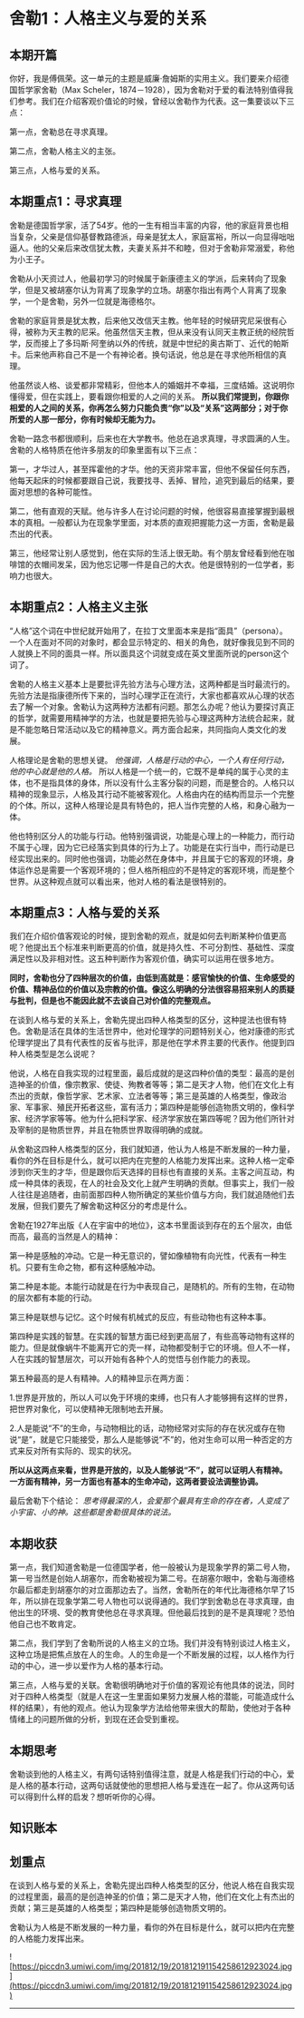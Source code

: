 # 舍勒1：人格主义与爱的关系

## 本期开篇

你好，我是傅佩荣。这一单元的主题是威廉·詹姆斯的实用主义。我们要来介绍德国哲学家舍勒（Max Scheler，1874－1928），因为舍勒对于爱的看法特别值得我们参考。我们在介绍客观价值论的时候，曾经以舍勒作为代表。这一集要谈以下三点：

第一点，舍勒总在寻求真理。

第二点，舍勒人格主义的主张。

第三点，人格与爱的关系。

## 本期重点1：寻求真理

舍勒是德国哲学家，活了54岁。他的一生有相当丰富的内容，他的家庭背景也相当复杂，父亲是信仰基督教路德派，母亲是犹太人，家庭富裕，所以一向显得咄咄逼人。他的父亲后来改信犹太教，夫妻关系并不和睦，但对于舍勒非常溺爱，称他为小王子。

舍勒从小天资过人，他最初学习的时候属于新康德主义的学派，后来转向了现象学，但是又被胡塞尔认为背离了现象学的立场。胡塞尔指出有两个人背离了现象学，一个是舍勒，另外一位就是海德格尔。

舍勒的家庭背景是犹太教，后来他又改信天主教。他年轻的时候研究尼采很有心得，被称为天主教的尼采。他虽然信天主教，但从来没有认同天主教正统的经院哲学，反而接上了多玛斯·阿奎纳以外的传统，就是中世纪的奥古斯丁、近代的帕斯卡。后来他声称自己不是一个有神论者。换句话说，他总是在寻求他所相信的真理。

他虽然谈人格、谈爱都非常精彩，但他本人的婚姻并不幸福，三度结婚。这说明你懂得爱，但在实践上，要看跟你相爱的人之间的关系。 **所以我们常提到，你跟你相爱的人之间的关系，你再怎么努力只能负责“你”以及“关系”这两部分；对于你所爱的人那一部分，你有时候却无能为力。**

舍勒一路念书都很顺利，后来也在大学教书。他总在追求真理，寻求圆满的人生。舍勒的人格特质在他许多朋友的印象里面有以下三点：

第一，才华过人，甚至挥霍他的才华。他的天资非常丰富，但他不保留任何东西，他每天起床的时候都要跟自己说，我要找寻、丢掉、冒险，追究到最后的结果，要面对思想的各种可能性。

第二，他有直观的天赋。他与许多人在讨论问题的时候，他很容易直接掌握到最根本的真相。一般都认为在现象学里面，对本质的直观把握能力这一方面，舍勒是最杰出的代表。

第三，他经常让别人感觉到，他在实际的生活上很无助。有个朋友曾经看到他在咖啡馆的衣帽间发呆，因为他忘记哪一件是自己的大衣。他是很特别的一位学者，影响力也很大。

## 本期重点2：人格主义主张

“人格”这个词在中世纪就开始用了，在拉丁文里面本来是指“面具”（persona）。一个人在面对不同的对象时，都会显示特定的、相关的角色，就好像我见到不同的人就换上不同的面具一样。所以面具这个词就变成在英文里面所说的person这个词了。

舍勒的人格主义基本上是要批评先验方法与心理方法，这两种都是当时最流行的。先验方法是指康德所传下来的，当时心理学正在流行，大家也都喜欢从心理的状态去了解一个对象。舍勒认为这两种方法都有问题。那怎么办呢？他认为要探讨真正的哲学，就需要用精神学的方法，也就是要把先验与心理这两种方法统合起来，就是不能忽略日常活动以及它的精神意义。两方面合起来，共同指向人类文化的发展。

人格理论是舍勒的思想关键。 *他强调，人格是行动的中心，一个人有任何行动，他的中心就是他的人格。* 所以人格是一个统一的，它既不是单纯的属于心灵的主体，也不是指具体的身体，所以没有什么主客分裂的问题，而是整合的。人格只以精神的现象显示，人格及其行动不能被客观化。人格由内在的结构而显示一个完整的个体。所以，这种人格理论是具有特色的，把人当作完整的人格，和身心融为一体。

他也特别区分人的功能与行动。他特别强调说，功能是心理上的一种能力，而行动不属于心理，因为它已经落实到具体的行为上了。功能是在实行当中，而行动是已经实现出来的。同时他也强调，功能必然在身体中，并且属于它的客观的环境，身体运作总是需要一个客观环境的；但人格所相应的不是特定的客观环境，而是整个世界。从这种观点就可以看出来，他对人格的看法是很特别的。

## 本期重点3：人格与爱的关系

我们在介绍价值客观论的时候，提到舍勒的观点，就是如何去判断某种价值更高呢？他提出五个标准来判断更高的价值，就是持久性、不可分割性、基础性、深度满足性以及非相对性。这五种判断作为客观价值，确实可以运用在很多地方。

 **同时，舍勒也分了四种层次的价值，由低到高就是：感官愉快的价值、生命感受的价值、精神品位的价值以及宗教的价值。像这么明确的分法很容易招来别人的质疑与批判，但是也不能因此就不去谈自己对价值的完整观点。**

在谈到人格与爱的关系上，舍勒先提出四种人格类型的区分，这种提法也很有特色。舍勒是活在具体的生活世界中，他对伦理学的问题特别关心，他对康德的形式伦理学提出了具有代表性的反省与批评，那是他在学术界主要的代表作。他提到四种人格类型是怎么说呢？

他说，人格在自我实现的过程里面，最后成就的是这四种价值的类型：最高的是创造神圣的价值，像宗教家、使徒、殉教者等等；第二是天才人物，他们在文化上有杰出的贡献，像哲学家、艺术家、立法者等等；第三是英雄的人格类型，像政治家、军事家、殖民开拓者这些，富有活力；第四种是能够创造物质文明的，像科学家、经济学家等等。他为什么把科学家、经济学家放在第四等呢？因为他们所针对及宰制的是物质世界，并且在物质世界取得明确的成就。

从舍勒这四种人格类型的区分，我们就知道，他认为人格是不断发展的一种力量，看你的外在目标是什么，就可以把内在完整的人格能力发挥出来。这种人格一定牵涉到你天生的才华，但是跟你后天选择的目标也有直接的关系。主客之间互动，构成一种具体的表现，在人的社会及文化上就产生明确的贡献。但事实上，我们一般人往往是追随者，由前面那四种人物所确定的某些价值与方向，我们就追随他们去发展，但我们要先了解舍勒这种区分的考虑是什么。

舍勒在1927年出版《人在宇宙中的地位》，这本书里面谈到存在的五个层次，由低而高，最高的当然是人的精神：

第一种是感触的冲动。它是一种无意识的，譬如像植物有向光性，代表有一种生机。只要有生命之物，都有这种感触冲动。

第二种是本能。本能行动就是在行为中表现自己，是随机的。所有的生物，在动物的层次都有本能的行动。

第三种是联想与记忆。这个时候有机械式的反应，有些动物也有这种本事。

第四种是实践的智慧。在实践的智慧方面已经到更高层了，有些高等动物有这样的能力。但是就像蜗牛不能离开它的壳一样，动物都受制于它的环境。但人不一样，人在实践的智慧层次，可以开始有各种个人的觉悟与创作能力的表现。

第五种最高的是人有精神。人的精神显示在两方面：

1.世界是开放的，所以人可以免于环境的束缚，也只有人才能够拥有这样的世界，把世界对象化，可以使精神无限制地去开展。

2.人是能说“不”的生命，与动物相比的话，动物经常对实际的存在状况或存在物说“是”，就是它只能接受，那么人是能够说“不”的，他对生命可以用一种否定的方式来反对所有实际的、现实的状况。

 **所以从这两点来看，世界是开放的，以及人能够说“不”，就可以证明人有精神。一方面有精神，另一方面也有基本的生命冲动，这两者要设法调整协调。**

最后舍勒下个结论： *思考得最深的人，会爱那个最具有生命的存在者，人变成了小宇宙、小的神。这些都是舍勒很具体的说法。*

## 本期收获

第一点，我们知道舍勒是一位德国学者，他一般被认为是现象学界的第二号人物，第一号当然是创始人胡塞尔，而舍勒被视为第二号。在胡塞尔眼中，舍勒与海德格尔最后都走到胡塞尔的对立面那边去了。当然，舍勒所在的年代比海德格尔早了15年，所以排在现象学第二号人物也可以说得通的。我们学到舍勒总在寻求真理，由他出生的环境、受的教育使他总在寻求真理。但他最后找到的是不是真理呢？恐怕他自己也不敢肯定。

第二点，我们学到了舍勒所说的人格主义的立场。我们并没有特别谈过人格主义，这种立场是把焦点放在人的生命。人的生命是一个不断发展的过程，以人格作为行动的中心，进一步以爱作为人格的基本行动。

第三点，人格与爱的关联。舍勒很明确地对于价值的客观论有他具体的说法，同时对于四种人格类型（就是人在这一生里面如果努力发展人格的潜能，可能造成什么样的结果），有他的观点。他认为现象学方法给他带来很大的帮助，使他对于各种情绪上的问题所做的分析，到现在还会受到重视。

## 本期思考

舍勒谈到他的人格主义，有两句话特别值得注意，就是人格是我们行动的中心，爱是人格的基本行动，这两句话就使他的思想把人格与爱连在一起了。你从这两句话可以得到什么样的启发？想听听你的心得。

## 知识账本

## 划重点

在谈到人格与爱的关系上，舍勒先提出四种人格类型的区分，他说人格在自我实现的过程里面，最高的是创造神圣的价值；第二是天才人物，他们在文化上有杰出的贡献；第三是英雄的人格类型；第四种是能够创造物质文明的。

舍勒认为人格是不断发展的一种力量，看你的外在目标是什么，就可以把内在完整的人格能力发挥出来。

![https://piccdn3.umiwi.com/img/201812/19/201812191154258612923024.jpg](https://piccdn3.umiwi.com/img/201812/19/201812191154258612923024.jpg)

---

